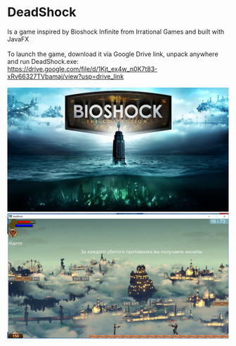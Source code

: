 # DeadShock
Is a game inspired by Bioshock Infinite from Irrational Games and built with JavaFX <br><br>
To launch the game, download it via Google Drive link, unpack anywhere and run DeadShock.exe:<br>
https://drive.google.com/file/d/1Kjt_ex4w_n0K7t83-xRv66327TVbamaj/view?usp=drive_link <br> <br>
![alt text](https://github.com/Abhai2016/DeadShock/blob/master/resources/images/cover.jpg)
![alt text](https://github.com/Abhai2016/DeadShock/blob/master/resources/images/GameplayScreen.png)
